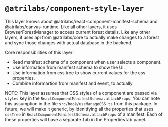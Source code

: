 # `@atrilabs/component-style-layer`

This layer knows about @atrilabs/react-component-manifest-schema and @atrilabs/canvas-runtime. Like all other layers, it uses BrowserForestManager to access current forest details. Like any other layers, it uses api from @atrilabs/core to actually make changes to a forest and sync those changes with actual database in the backend.

Core responsibilities of this layer:

- Read manifest schema of a component when user selects a component.
- Use information from manifest schema to show the UI.
- Use information from css tree to show current values for the css properties.
- Combine informartion from manifest and event, to actually

NOTE:
This layer assumes that CSS styles of a component are passed via `styles` key in the `ReactComponentManifestSchema.attachProps`. You can note this assumption in the file `src/hook/useManageCSS.ts` from this package. In future, we will make it generic, by idenitfying all the properties that uses `cssTree` in `ReactComponentManifestSchema.attachProps` of a manifest. Each of these properties will have a separate Tab in the PropertiesTab panel.
